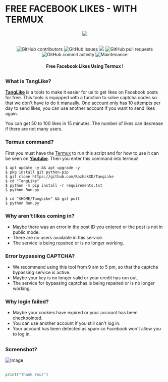# FREE FACEBOOK LIKES - WITH TERMUX
<div align="center">
  <img src="https://github.com/RozhakXD/TangLike/assets/65714340/f44d7030-ef1e-4dd9-a5f7-1d6790830f68">
  <br>
  <br>
  <p>
    <img alt="GitHub contributors" src="https://img.shields.io/github/contributors/rozhakxd/TangLike">
    <img alt="GitHub issues" src="https://img.shields.io/github/issues/rozhakxd/TangLike">
    <img src="https://img.shields.io/badge/PRs-welcome-brightgreen.svg?style=shields">
    <img alt="GitHub pull requests" src="https://img.shields.io/github/issues-pr/rozhakxd/TangLike">
    <img alt="GitHub commit activity" src="https://img.shields.io/github/commit-activity/m/rozhakxd/TangLike">
    <img alt="Maintenance" src="https://img.shields.io/maintenance/no/2024">
  </p>
  <h4> Free Facebook Likes Using Termux ! </h4>
</div>

##

### What is TangLike?
[**TangLike**](https://github.com/RozhakXD/TangLike) is a tools to make it easier for us to get likes on Facebook posts for free. This tools is equipped with a function to solve captcha codes so that we don't have to do it manually. One account only has 10 attempts per day to send likes, you can use another account if you want to send likes again.

You can get 50 to 100 likes in 15 minutes. The number of likes can decrease if there are not many users. 

### Termux command?
First you must have the [Termux](https://f-droid.org/repo/com.termux_118.apk) to run this script and for how to use it can be seen on [**Youtube**](https://www.youtube.com/rozhakid). Then you enter this command into termux!

```
$ apt update -y && apt upgrade -y
$ pkg install git python-pip
$ git clone https://github.com/RozhakXD/TangLike
$ cd "TangLike"
$ python -m pip install -r requirements.txt
$ python Run.py
```

```
$ cd "$HOME/TangLike" && git pull
$ python Run.py
```

### Why aren't likes coming in?
- Maybe there was an error in the post ID you entered or the post is not in public mode.
- There are no users available in this service.
- The service is being repaired or is no longer working.

### Error bypassing CAPTCHA?
- We recommend using this tool from 9 am to 5 pm, so that the captcha bypassing service is active.
- Maybe your key is no longer valid or your credit has run out.
- The service for bypassing captchas is being repaired or is no longer working.

### Why login failed?
- Maybe your cookies have expired or your account has been checkpointed.
- You can use another account if you still can't log in.
- Your account has been detected as spam so Facebook won't allow you to log in.

##

### Screenshot?
![Image](https://github.com/RozhakXD/TangLike/assets/65714340/39d2867a-226f-48ab-aea7-5634f672be2b)

##
```python
print("Thank You!")
```
##
